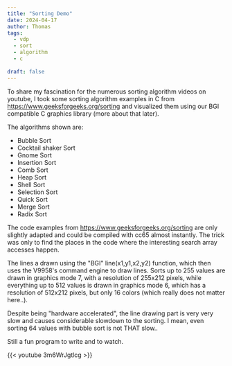 ```yaml
---
title: "Sorting Demo"
date: 2024-04-17
author: Thomas
tags:
  - vdp
  - sort
  - algorithm
  - c
  
draft: false
---
```


To share my fascination for the numerous sorting algorithm videos on youtube, I took some sorting algorithm examples in C from https://www.geeksforgeeks.org/sorting and visualized them using our BGI compatible C graphics library (more about that later).

The algorithms shown are:

* Bubble Sort
* Cocktail shaker Sort 
* Gnome Sort
* Insertion Sort
* Comb Sort
* Heap Sort
* Shell Sort
* Selection Sort
* Quick Sort
* Merge Sort
* Radix Sort


The code examples from https://www.geeksforgeeks.org/sorting are only slightly adapted and could be compiled with cc65 almost instantly. The trick was only to find the places in the code where the interesting search array accesses happen.

The lines a drawn using the "BGI" line(x1,y1,x2,y2) function, which then uses the V9958's command engine to draw lines.
Sorts up to 255 values are drawn in graphics mode 7, with a resolution of 255x212 pixels, while everything up to 512 values is drawn in graphics mode 6, which has a resolution of 512x212 pixels, but only 16 colors (which really does not matter here..).

Despite being "hardware accelerated", the line drawing part is very very slow and causes considerable slowdown to the sorting. I mean, even sorting 64 values with bubble sort is not THAT slow..  

Still a fun program to write and to watch.

{{< youtube 3m6WrJgtlcg >}}
